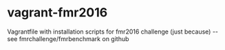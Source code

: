 # vagrant-fmr2016
Vagrantfile with installation scripts for fmr2016 challenge (just because) -- see fmrchallenge/fmrbenchmark on github
